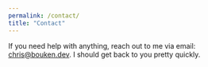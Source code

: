 ```yaml
---
permalink: /contact/
title: "Contact"
---
```


If you need help with anything, reach out to me via email: [chris@bouken.dev](mailto:chris@bouken.dev). I should get back to you pretty quickly.
